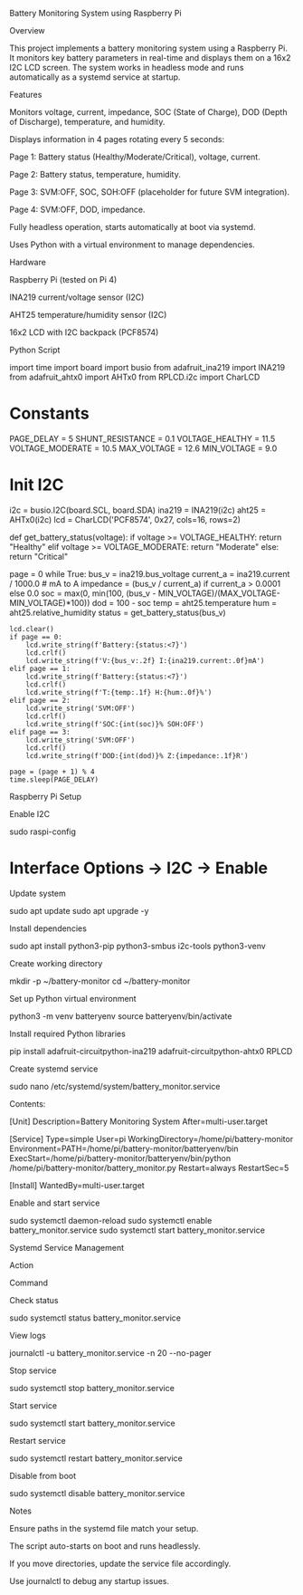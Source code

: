 Battery Monitoring System using Raspberry Pi

Overview

This project implements a battery monitoring system using a Raspberry Pi. It monitors key battery parameters in real-time and displays them on a 16x2 I2C LCD screen. The system works in headless mode and runs automatically as a systemd service at startup.

Features

Monitors voltage, current, impedance, SOC (State of Charge), DOD (Depth of Discharge), temperature, and humidity.

Displays information in 4 pages rotating every 5 seconds:

Page 1: Battery status (Healthy/Moderate/Critical), voltage, current.

Page 2: Battery status, temperature, humidity.

Page 3: SVM:OFF, SOC, SOH:OFF (placeholder for future SVM integration).

Page 4: SVM:OFF, DOD, impedance.

Fully headless operation, starts automatically at boot via systemd.

Uses Python with a virtual environment to manage dependencies.

Hardware

Raspberry Pi (tested on Pi 4)

INA219 current/voltage sensor (I2C)

AHT25 temperature/humidity sensor (I2C)

16x2 LCD with I2C backpack (PCF8574)

Python Script

import time
import board
import busio
from adafruit_ina219 import INA219
from adafruit_ahtx0 import AHTx0
from RPLCD.i2c import CharLCD

# Constants
PAGE_DELAY = 5
SHUNT_RESISTANCE = 0.1
VOLTAGE_HEALTHY = 11.5
VOLTAGE_MODERATE = 10.5
MAX_VOLTAGE = 12.6
MIN_VOLTAGE = 9.0

# Init I2C
i2c = busio.I2C(board.SCL, board.SDA)
ina219 = INA219(i2c)
aht25 = AHTx0(i2c)
lcd = CharLCD('PCF8574', 0x27, cols=16, rows=2)

def get_battery_status(voltage):
    if voltage >= VOLTAGE_HEALTHY:
        return "Healthy"
    elif voltage >= VOLTAGE_MODERATE:
        return "Moderate"
    else:
        return "Critical"

page = 0
while True:
    bus_v = ina219.bus_voltage
    current_a = ina219.current / 1000.0  # mA to A
    impedance = (bus_v / current_a) if current_a > 0.0001 else 0.0
    soc = max(0, min(100, (bus_v - MIN_VOLTAGE)/(MAX_VOLTAGE-MIN_VOLTAGE)*100))
    dod = 100 - soc
    temp = aht25.temperature
    hum = aht25.relative_humidity
    status = get_battery_status(bus_v)

    lcd.clear()
    if page == 0:
        lcd.write_string(f'Battery:{status:<7}')
        lcd.crlf()
        lcd.write_string(f'V:{bus_v:.2f} I:{ina219.current:.0f}mA')
    elif page == 1:
        lcd.write_string(f'Battery:{status:<7}')
        lcd.crlf()
        lcd.write_string(f'T:{temp:.1f} H:{hum:.0f}%')
    elif page == 2:
        lcd.write_string('SVM:OFF')
        lcd.crlf()
        lcd.write_string(f'SOC:{int(soc)}% SOH:OFF')
    elif page == 3:
        lcd.write_string('SVM:OFF')
        lcd.crlf()
        lcd.write_string(f'DOD:{int(dod)}% Z:{impedance:.1f}R')

    page = (page + 1) % 4
    time.sleep(PAGE_DELAY)

Raspberry Pi Setup

Enable I2C

sudo raspi-config
# Interface Options -> I2C -> Enable

Update system

sudo apt update
sudo apt upgrade -y

Install dependencies

sudo apt install python3-pip python3-smbus i2c-tools python3-venv

Create working directory

mkdir -p ~/battery-monitor
cd ~/battery-monitor

Set up Python virtual environment

python3 -m venv batteryenv
source batteryenv/bin/activate

Install required Python libraries

pip install adafruit-circuitpython-ina219 adafruit-circuitpython-ahtx0 RPLCD

Create systemd service

sudo nano /etc/systemd/system/battery_monitor.service

Contents:

[Unit]
Description=Battery Monitoring System
After=multi-user.target

[Service]
Type=simple
User=pi
WorkingDirectory=/home/pi/battery-monitor
Environment=PATH=/home/pi/battery-monitor/batteryenv/bin
ExecStart=/home/pi/battery-monitor/batteryenv/bin/python /home/pi/battery-monitor/battery_monitor.py
Restart=always
RestartSec=5

[Install]
WantedBy=multi-user.target

Enable and start service

sudo systemctl daemon-reload
sudo systemctl enable battery_monitor.service
sudo systemctl start battery_monitor.service

Systemd Service Management

Action

Command

Check status

sudo systemctl status battery_monitor.service

View logs

journalctl -u battery_monitor.service -n 20 --no-pager

Stop service

sudo systemctl stop battery_monitor.service

Start service

sudo systemctl start battery_monitor.service

Restart service

sudo systemctl restart battery_monitor.service

Disable from boot

sudo systemctl disable battery_monitor.service

Notes

Ensure paths in the systemd file match your setup.

The script auto-starts on boot and runs headlessly.

If you move directories, update the service file accordingly.

Use journalctl to debug any startup issues.

